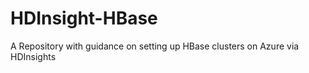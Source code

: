 # HDInsight-HBase

A Repository with guidance on setting up HBase clusters on Azure via HDInsights

